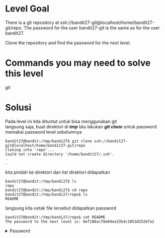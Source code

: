 # Level Goal
There is a git repository at ssh://bandit27-git@localhost/home/bandit27-git/repo. The password for the user bandit27-git is the same as for the user bandit27.

Clone the repository and find the password for the next level.

# Commands you may need to solve this level
git

# Solusi
Pada level ini kita dituntut untuk bisa menggunakan git\
langsung saja, buat direktori di ***tmp*** lalu lakukan ***git clone*** untuk password memakai password level sebelumnya
```
bandit27@bandit:/tmp/bandi27$ git clone ssh://bandit27-git@localhost/home/bandit27-git/repo
Cloning into 'repo'...
Could not create directory '/home/bandit27/.ssh'.
.
.
```
kita pindah ke direktori dan list direktori didapatkan
```
bandit27@bandit:/tmp/bandi27$ ls
repo
bandit27@bandit:/tmp/bandi27$ cd repo
bandit27@bandit:/tmp/bandi27/repo$ ls
README
``` 
langsung kita cetak file tersebut didapatkan password
```
bandit27@bandit:/tmp/bandi27/repo$ cat README
The password to the next level is: 0ef186ac70e04ea33b4c1853d2526fa2
```
<details>
<summary>Password</summary>
0ef186ac70e04ea33b4c1853d2526fa2
</details>